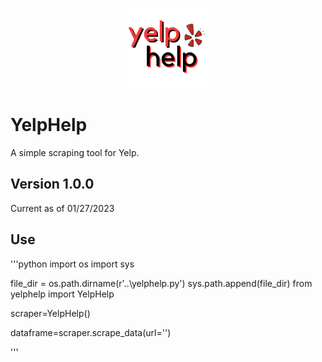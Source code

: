 <p align='center'>
<img src="images\yelphellp.png" width="128"/>
</p>

# YelpHelp
A simple scraping tool for Yelp.

## Version 1.0.0
Current as of 01/27/2023

## Use

'''python
import os
import sys

file_dir = os.path.dirname(r'..\yelphelp.py')
sys.path.append(file_dir)
from yelphelp import YelpHelp

scraper=YelpHelp()

dataframe=scraper.scrape_data(url='<startingurl>')

'''
